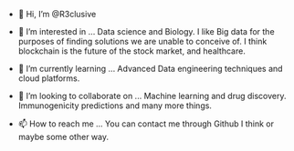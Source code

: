 - 👋 Hi, I’m @R3clusive
- 👀 I’m interested in ...
Data science and Biology. I like Big data for the purposes of finding solutions we are unable to conceive of. I think blockchain is the future of the stock market, and healthcare.


- 🌱 I’m currently learning ...
Advanced Data engineering techniques and cloud platforms.

- 💞️ I’m looking to collaborate on ...
Machine learning and drug discovery. Immunogenicity predictions and many more things.


- 📫 How to reach me ...
You can contact me through Github I think or maybe some other way.


<!---
R3clusive/R3clusive is a ✨ special ✨ repository because its `README.md` (this file) appears on your GitHub profile.
You can click the Preview link to take a look at your changes.
--->
